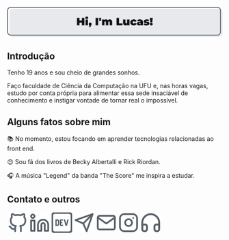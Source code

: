 ![Header](https://raw.githubusercontent.com/lucasmc64/lucasmc64/master/img/header.png)

## Introdução

Tenho 19 anos e sou cheio de grandes sonhos.

Faço faculdade de Ciência da Computação na UFU e, nas horas vagas, estudo por conta própria para alimentar essa sede insaciável de conhecimento e instigar vontade de tornar real o impossível.

## Alguns fatos sobre mim

:books: No momento, estou focando em aprender tecnologias relacionadas ao front end.

:heart_eyes: Sou fã dos livros de Becky Albertalli e Rick Riordan.

:headphones: A música "Legend" da banda "The Score" me inspira a estudar.

## Contato e outros

[![GitHub](https://github.com/lucasmc64/lucasmc64/raw/master/svg/github.svg)](https://github.com/lucasmc64) [![LinkedIn](https://github.com/lucasmc64/lucasmc64/raw/master/svg/linkedin.svg)](https://www.linkedin.com/in/lucasmc64) [![DEV Profile](https://raw.githubusercontent.com/lucasmc64/lucasmc64/master/svg/dev.svg)](https://dev.to/lucasmc64) [![Telegram](https://github.com/lucasmc64/lucasmc64/raw/master/svg/telegram.svg)](http://t.me/lucasmc64) [![Email](https://github.com/lucasmc64/lucasmc64/raw/master/svg/mail.svg)](mailto:coutinho0604@gmail.com) [![Instagram](https://github.com/lucasmc64/lucasmc64/raw/master/svg/instagram.svg)](https://www.instagram.com/lucasmc64/) [![Spotify](https://github.com/lucasmc64/lucasmc64/raw/master/svg/headphones.svg)](https://open.spotify.com/user/zfmoktwes2vs17ye2wv2hywzv?si=QW2qQrxvTuO-E2Kq-szbBQ)
